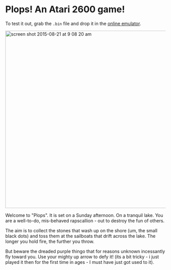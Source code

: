# Plops! An Atari 2600 game!

To test it out, grab the `.bin` file and drop it in the [online emulator](http://javatari.org/).

<img width="556" alt="screen shot 2015-08-21 at 9 08 20 am" src="https://cloud.githubusercontent.com/assets/129330/9408893/4a23ecd8-47e4-11e5-824c-60a18c0271eb.png">

Welcome to "Plops". It is set on a Sunday afternoon. On a tranquil lake. You are a well-to-do, mis-behaved rapscallion - out to destroy the fun of others.

The aim is to collect the stones that wash up on the shore (um, the small black dots) and toss them at the sailboats that drift across the lake. The longer you hold fire, the further you throw.

But beware the dreaded purple thingo that for reasons unknown incessantly fly toward you. Use your mighty up arrow to defy it! (its a bit tricky - i just played it then for the first time in ages - I must have just got used to it).
